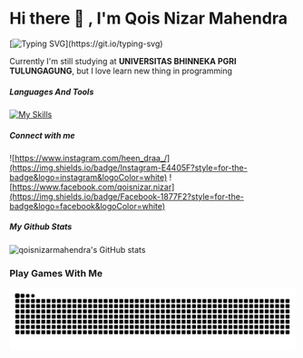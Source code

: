 # Hi there 👋 , I'm Qois Nizar Mahendra

[![Typing SVG](https://readme-typing-svg.herokuapp.com?color=ED7C00FF&center=false&vCenter=false&width=600&lines=Hi+there+👋,+I+am+Qois+Nizar+Mahendra;+Welcome+to+My+Profile!;Im+Junior+FrontEnd+Developer;And+Student+of+UNIVERSITAS+BHINNEKA+PGRI+TULUNGAGUNG;)](https://git.io/typing-svg)

Currently I'm still studying at **UNIVERSITAS BHINNEKA PGRI TULUNGAGUNG**, but I love learn new thing in programming

##### Languages And Tools
[![My Skills](https://skillicons.dev/icons?i=js,html,css,figma,bootstrap,mysql,php,laravel,vscode,postman)](https://skillicons.dev)

##### Connect with me
![https://www.instagram.com/heen_draa_/](https://img.shields.io/badge/Instagram-E4405F?style=for-the-badge&logo=instagram&logoColor=white)
![https://www.facebook.com/qoisnizar.nizar](https://img.shields.io/badge/Facebook-1877F2?style=for-the-badge&logo=facebook&logoColor=white)

##### My Github Stats
![qoisnizarmahendra's GitHub stats](https://github-readme-stats.vercel.app/api?username=qoisnizar123&show_icons=true&theme=gruvbox)

### Play Games With Me
<img src="https://raw.githubusercontent.com/qoisnizar123/qoisnizar123/output/snake.svg" alt="Snake animation" />

###

<!--
**qoisnizar123/qoisnizar123** is a ✨ _special_ ✨ repository because its `README.md` (this file) appears on your GitHub profile.

Here are some ideas to get you started:

- 🔭 I’m currently working on ...
- 🌱 I’m currently learning ...
- 👯 I’m looking to collaborate on ...
- 🤔 I’m looking for help with ...
- 💬 Ask me about ...
- 📫 How to reach me: ...
- 😄 Pronouns: ...
- ⚡ Fun fact: ...
-->
